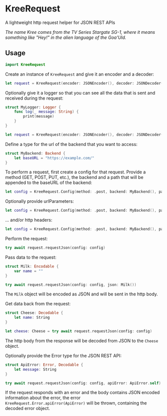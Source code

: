 # KreeRequest
A lightweight http request helper for JSON REST APIs

_The name Kree comes from the TV Series Stargate SG-1, where it means something like "Hey!" in the alien language of the Goa'Uld._

## Usage

```swift
import KreeRequest
```

Create an instance of `KreeRequest` and give it an encoder and a decoder:
```swift
let request = KreeRequest(encoder: JSONEncoder(), decoder: JSONDecoder())
```

Optionally give it a logger so that you can see all the data that is sent and received during the request:
```swift
struct MyLogger: Logger {
    func log(_ message: String) {
        print(message)
    }
}

let request = KreeRequest(encoder: JSONEncoder(), decoder: JSONDecoder(), logger: MyLogger())
```

Define a type for the url of the backend that you want to access:
```swift
struct MyBackend: Backend {
    let baseURL = "https://example.com/"
}
```

To perform a request, first create a config for that request.
Provide a method (GET, POST, PUT, etc.), the backend and a path that will be appended to the baseURL of the backend:
```swift
let config = KreeRequest.Config(method: .post, backend: MyBackend(), path: "cheese")
```

Optionally provide urlParameters:
```swift
let config = KreeRequest.Config(method: .post, backend: MyBackend(), path: "cheese", urlParameters: ["age":"5"])
```
... and/or http headers:
```swift
let config = KreeRequest.Config(method: .post, backend: MyBackend(), path: "cheese", headers: ["Content-Type": "application/json"])
```

Perform the request:
```swift
try await request.requestJson(config: config)
```

Pass data to the request:
```swift
struct Milk: Encodable {
    var name = ""
}

try await request.requestJson(config: config, json: Milk())
```
The `Milk` object will be encoded as JSON and will be sent in the http body.

Get data back from the request:
```swift
struct Cheese: Decodable {
    let name: String
}

let cheese: Cheese = try await request.requestJson(config: config)
```
The http body from the response will be decoded from JSON to the `Cheese` object.

Optionally provide the Error type for the JSON REST API:
```swift
struct ApiError: Error, Decodable {
    let message: String
}

try await request.requestJson(config: config, apiError: ApiError.self)
```
If the request responds with an error and the body contains JSON encoded information about the error, the error `KreeRequest.Error.apiError(ApiError)` will be thrown, containing the decoded error object.
